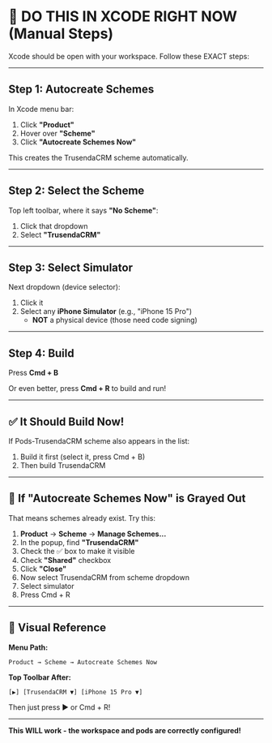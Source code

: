 # 🎯 DO THIS IN XCODE RIGHT NOW (Manual Steps)

Xcode should be open with your workspace. Follow these EXACT steps:

---

## Step 1: Autocreate Schemes

In Xcode menu bar:

1. Click **"Product"**
2. Hover over **"Scheme"**
3. Click **"Autocreate Schemes Now"**

This creates the TrusendaCRM scheme automatically.

---

## Step 2: Select the Scheme

Top left toolbar, where it says **"No Scheme"**:

1. Click that dropdown
2. Select **"TrusendaCRM"**

---

## Step 3: Select Simulator

Next dropdown (device selector):

1. Click it
2. Select any **iPhone Simulator** (e.g., "iPhone 15 Pro")
   - **NOT** a physical device (those need code signing)

---

## Step 4: Build

Press **Cmd + B**

Or even better, press **Cmd + R** to build and run!

---

## ✅ It Should Build Now!

If Pods-TrusendaCRM scheme also appears in the list:
1. Build it first (select it, press Cmd + B)
2. Then build TrusendaCRM

---

## 🚨 If "Autocreate Schemes Now" is Grayed Out

That means schemes already exist. Try this:

1. **Product** → **Scheme** → **Manage Schemes...**
2. In the popup, find **"TrusendaCRM"**
3. Check the ✅ box to make it visible
4. Check **"Shared"** checkbox
5. Click **"Close"**
6. Now select TrusendaCRM from scheme dropdown
7. Select simulator
8. Press Cmd + R

---

## 📸 Visual Reference

**Menu Path:**
```
Product → Scheme → Autocreate Schemes Now
```

**Top Toolbar After:**
```
[▶️] [TrusendaCRM ▼] [iPhone 15 Pro ▼]
```

Then just press ▶️ or Cmd + R!

---

**This WILL work - the workspace and pods are correctly configured!**

